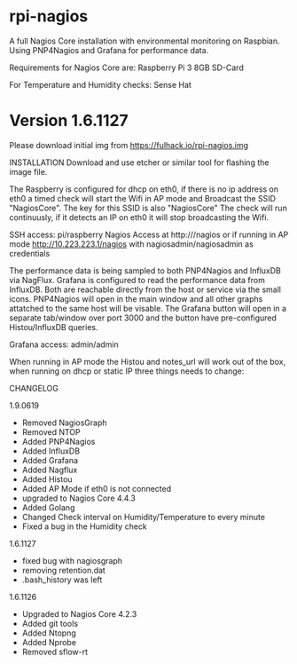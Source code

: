 # rpi-nagios

A full Nagios Core installation with environmental monitoring on Raspbian.
Using PNP4Nagios and Grafana for performance data.

Requirements for Nagios Core are:
Raspberry Pi 3
8GB SD-Card

For Temperature and Humidity checks:
Sense Hat

# Version 1.6.1127

Please download initial img from https://fulhack.io/rpi-nagios.img

INSTALLATION
Download and use etcher or similar tool for flashing the image file.

The Raspberry is configured for dhcp on eth0, if there is no ip address on eth0 a timed check will start the Wifi in AP mode and Broadcast the SSID "NagiosCore". The key for this SSID is also "NagiosCore"
The check will run continuusly, if it detects an IP on eth0 it will stop broadcasting the Wifi.

SSH access: pi/raspberry
Nagios Access at http://<dhcp-ip>/nagios or if running in AP mode http://10.223.223.1/nagios with nagiosadmin/nagiosadmin as credentials

The performance data is being sampled to both PNP4Nagios and InfluxDB via NagFlux. Grafana is configured to read the performance data from InfluxDB. Both are reachable directly from the host or service via the small icons. PNP4Nagios will open in the main window and all other graphs attatched to the same host will be visable. The Grafana button will open in a separate tab/window over port 3000 and the button have pre-configured Histou/InfluxDB queries.

Grafana access: admin/admin

When running in AP mode the Histou and notes_url will work out of the box, when running on dhcp or static IP three things needs to change:




CHANGELOG

1.9.0619
- Removed NagiosGraph 
- Removed NTOP
- Added PNP4Nagios
- Added InfluxDB
- Added Grafana
- Added Nagflux
- Added Histou
- Added AP Mode if eth0 is not connected
- upgraded to Nagios Core 4.4.3
- Added Golang
- Changed Check interval on Humidity/Temperature to every minute
- Fixed a bug in the Humidity check


1.6.1127
- fixed bug with nagiosgraph
- removing retention.dat
- .bash_history was left

1.6.1126
- Upgraded to Nagios Core 4.2.3
- Added git tools
- Added Ntopng
- Added Nprobe
- Removed sflow-rt
